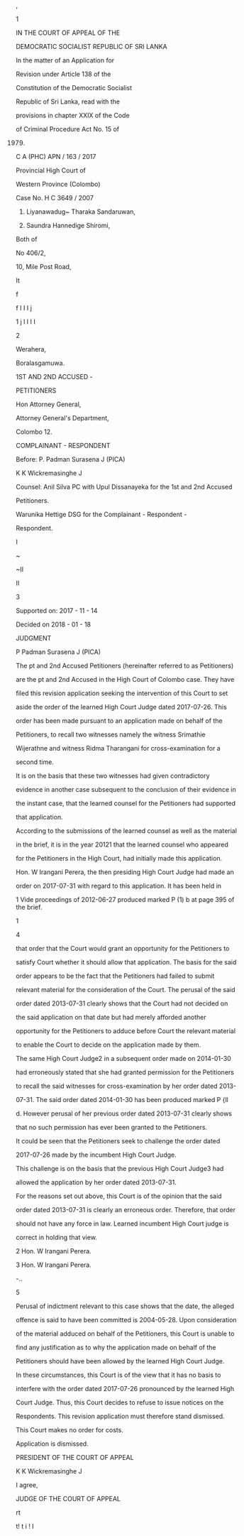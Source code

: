 ,

1

IN THE COURT OF APPEAL OF THE

DEMOCRATIC SOCIALIST REPUBLIC OF SRI LANKA

In the matter of an Application for

Revision under Article 138 of the

Constitution of the Democratic Socialist

Republic of Sri Lanka, read with the

provisions in chapter XXIX of the Code

of Criminal Procedure Act No. 15 of

1979.

C A (PHC) APN / 163 / 2017

Provincial High Court of

Western Province (Colombo)

Case No. H C 3649 / 2007

1. Liyanawadug~ Tharaka Sandaruwan,

2. Saundra Hannedige Shiromi,

Both of

No 406/2,

10, Mile Post Road,

It

f

f I I I j

1 j l I I I

2

Werahera,

Boralasgamuwa.

1ST AND 2ND ACCUSED -

PETITIONERS

Hon Attorney General,

Attorney General's Department,

Colombo 12.

COMPLAINANT - RESPONDENT

Before: P. Padman Surasena J (PICA)

K K Wickremasinghe J

Counsel: Anil Silva PC with Upul Dissanayeka for the 1st and 2nd Accused

Petitioners.

Warunika Hettige DSG for the Complainant - Respondent -

Respondent.

I

~

~II

II

3

Supported on: 2017 - 11 - 14

Decided on 2018 - 01 - 18

JUDGMENT

P Padman Surasena J (PICA)

The pt and 2nd Accused Petitioners (hereinafter referred to as Petitioners)

are the pt and 2nd Accused in the High Court of Colombo case. They have

filed this revision application seeking the intervention of this Court to set

aside the order of the learned High Court Judge dated 2017-07-26. This

order has been made pursuant to an application made on behalf of the

Petitioners, to recall two witnesses namely the witness Srimathie

Wijerathne and witness Ridma Tharangani for cross-examination for a

second time.

It is on the basis that these two witnesses had given contradictory

evidence in another case subsequent to the conclusion of their evidence in

the instant case, that the learned counsel for the Petitioners had supported

that application.

According to the submissions of the learned counsel as well as the material

in the brief, it is in the year 20121 that the learned counsel who appeared

for the Petitioners in the High Court, had initially made this application.

Hon. W Irangani Perera, the then presiding High Court Judge had made an

order on 2017-07-31 with regard to this application. It has been held in

1 Vide proceedings of 2012-06-27 produced marked P (1) b at page 395 of the brief.

1

4

that order that the Court would grant an opportunity for the Petitioners to

satisfy Court whether it should allow that application. The basis for the said

order appears to be the fact that the Petitioners had failed to submit

relevant material for the consideration of the Court. The perusal of the said

order dated 2013-07-31 clearly shows that the Court had not decided on

the said application on that date but had merely afforded another

opportunity for the Petitioners to adduce before Court the relevant material

to enable the Court to decide on the application made by them.

The same High Court Judge2 in a subsequent order made on 2014-01-30

had erroneously stated that she had granted permission for the Petitioners

to recall the said witnesses for cross-examination by her order dated 2013-

07-31. The said order dated 2014-01-30 has been produced marked P {ll

d. However perusal of her previous order dated 2013-07-31 clearly shows

that no such permission has ever been granted to the Petitioners.

It could be seen that the Petitioners seek to challenge the order dated

2017-07-26 made by the incumbent High Court Judge.

This challenge is on the basis that the previous High Court Judge3 had

allowed the application by her order dated 2013-07-31.

For the reasons set out above, this Court is of the opinion that the said

order dated 2013-07-31 is clearly an erroneous order. Therefore, that order

should not have any force in law. Learned incumbent High Court judge is

correct in holding that view.

2 Hon. W Irangani Perera.

3 Hon. W Irangani Perera.

-..

5

Perusal of indictment relevant to this case shows that the date, the alleged

offence is said to have been committed is 2004-05-28. Upon consideration

of the material adduced on behalf of the Petitioners, this Court is unable to

find any justification as to why the application made on behalf of the

Petitioners should have been allowed by the learned High Court Judge.

In these circumstances, this Court is of the view that it has no basis to

interfere with the order dated 2017-07-26 pronounced by the learned High

Court Judge. Thus, this Court decides to refuse to issue notices on the

Respondents. This revision application must therefore stand dismissed.

This Court makes no order for costs.

Application is dismissed.

PRESIDENT OF THE COURT OF APPEAL

K K Wickremasinghe J

I agree,

JUDGE OF THE COURT OF APPEAL

rt

t! t i ! I